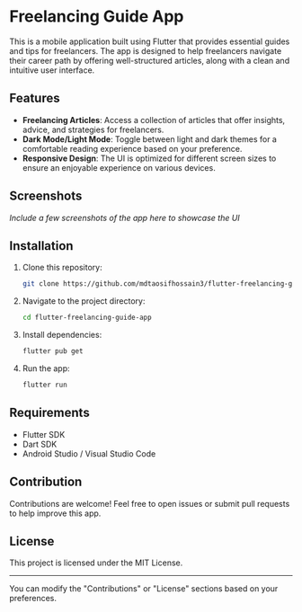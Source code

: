 # Freelancing Guide App

This is a mobile application built using Flutter that provides essential guides and tips for freelancers. The app is designed to help freelancers navigate their career path by offering well-structured articles, along with a clean and intuitive user interface. 

## Features

- **Freelancing Articles**: Access a collection of articles that offer insights, advice, and strategies for freelancers.
- **Dark Mode/Light Mode**: Toggle between light and dark themes for a comfortable reading experience based on your preference.
- **Responsive Design**: The UI is optimized for different screen sizes to ensure an enjoyable experience on various devices.
  
## Screenshots

_Include a few screenshots of the app here to showcase the UI_

## Installation

1. Clone this repository:
    ```bash
    git clone https://github.com/mdtaosifhossain3/flutter-freelancing-guide-app.git
    ```

2. Navigate to the project directory:
    ```bash
    cd flutter-freelancing-guide-app
    ```

3. Install dependencies:
    ```bash
    flutter pub get
    ```

4. Run the app:
    ```bash
    flutter run
    ```

## Requirements

- Flutter SDK
- Dart SDK
- Android Studio / Visual Studio Code

## Contribution

Contributions are welcome! Feel free to open issues or submit pull requests to help improve this app.

## License

This project is licensed under the MIT License.

---

You can modify the "Contributions" or "License" sections based on your preferences.
